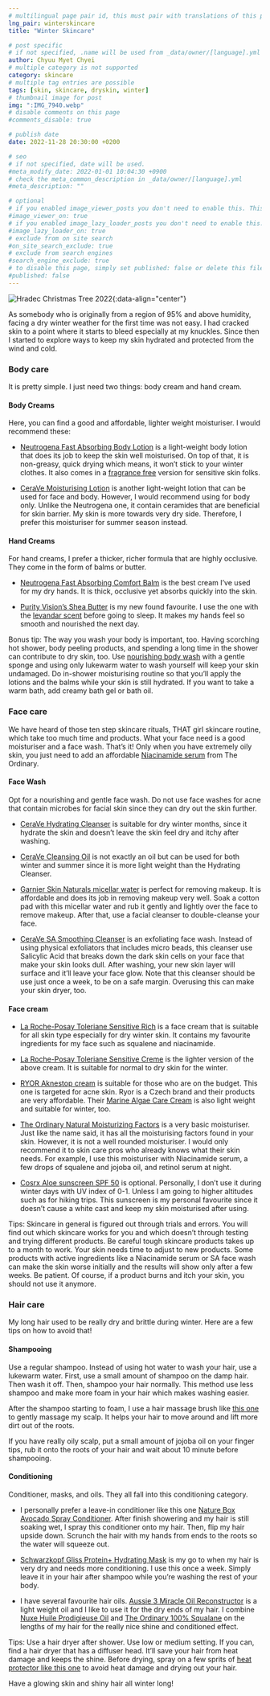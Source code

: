 ```yaml
---
# multilingual page pair id, this must pair with translations of this page. (This name must be unique)
lng_pair: winterskincare
title: "Winter Skincare"

# post specific
# if not specified, .name will be used from _data/owner/[language].yml
author: Chyuu Myet Chyei
# multiple category is not supported
category: skincare
# multiple tag entries are possible
tags: [skin, skincare, dryskin, winter]
# thumbnail image for post
img: ":IMG_7940.webp"
# disable comments on this page
#comments_disable: true

# publish date
date: 2022-11-28 20:30:00 +0200

# seo
# if not specified, date will be used.
#meta_modify_date: 2022-01-01 10:04:30 +0900
# check the meta_common_description in _data/owner/[language].yml
#meta_description: ""

# optional
# if you enabled image_viewer_posts you don't need to enable this. This is only if image_viewer_posts = false
#image_viewer_on: true
# if you enabled image_lazy_loader_posts you don't need to enable this. This is only if image_lazy_loader_posts = false
#image_lazy_loader_on: true
# exclude from on site search
#on_site_search_exclude: true
# exclude from search engines
#search_engine_exclude: true
# to disable this page, simply set published: false or delete this file
#published: false
---
```

<!-- outline-start -->

![Hradec Christmas Tree 2022](:IMG_7940.webp){:data-align="center"}


 
As somebody who is originally from a region of 95% and above humidity, facing a dry winter weather for the first time was not easy.  I had cracked skin to a point where it starts to bleed especially at my knuckles. Since then I started to explore ways to keep my skin hydrated and protected from the wind and cold.

### Body care

It is pretty simple. I just need two things: body cream and hand cream.

#### Body Creams

Here, you can find a good and affordable, lighter weight moisturiser. I would recommend these:

* [Neutrogena Fast Absorbing Body Lotion](https://www.notino.cz/neutrogena/norwegian-formula-deep-moisture-hloubkove-hydratacni-telove-mleko-pro-suchou-pokozku/)  is a light-weight body lotion that does its job to keep the skin well moisturised. On top of that, it is non-greasy, quick drying which means, it won’t stick to your winter clothes. It also comes in a [fragrance free](https://www.notino.cz/neutrogena/norwegian-formula-deep-moisture-hloubkove-hydratacni-telove-mleko-pro-suchou-a-citlivou-pokozku/) version for sensitive skin folks.

* [CeraVe Moisturising Lotion](https://www.notino.cz/cerave/moisturizers-hydratacni-mleko-na-telo-a-oblicej-pro-suchou-az-velmi-suchou-pokozku/) is another  light-weight lotion that can be used for face and body. However, I would recommend using for body only. Unlike the Neutrogena one, it contain ceramides that are beneficial for skin barrier.  My skin is more towards very dry side. Therefore, I prefer this moisturiser for summer season instead.

#### Hand Creams

For hand creams, I prefer a thicker, richer formula that are highly occlusive. They come in the form of balms or butter.

* [Neutrogena Fast Absorbing Comfort Balm](https://www.dm.cz/neutrogena-telovy-balzam-hydratacni-p3574660533576.html) is the best cream I’ve used for my dry hands. It is thick, occlusive yet absorbs quickly into the skin. 

* [Purity Vision’s Shea Butter](https://www.notino.cz/purity-vision/bio-bambucke-maslo/) is my new found favourite. I use the one with the [levandar scent](https://www.notino.cz/purity-vision/bio-maslo-s-levanduli/) before going to sleep. It makes my hands feel so smooth and nourished the next day.

Bonus tip: The way you wash your body is important, too. Having scorching hot shower, body peeling products, and spending a long time in the shower can contribute to dry skin, too. Use [nourishing body wash](https://www.notino.cz/lactovit/lactooil-jemny-sprchovy-gel/) with a gentle sponge and using only lukewarm water to wash yourself will keep your skin undamaged. Do in-shower moisturising routine so that you’ll apply the lotions and the balms while your skin is still hydrated. If you want to take a warm bath, add creamy bath gel or bath oil. 

### Face care

We have heard of those ten step skincare rituals, THAT girl skincare routine, which take too much time and products. What your face need is a good moisturiser and a face wash. That’s it! Only when you have extremely oily skin, you just need to add an affordable [Niacinamide serum](https://www.sephora.cz/p/niacinamide-10-zinc-1---formule-anti-imperfections-P3921091.html) from The Ordinary.

#### Face Wash

Opt for a nourishing and gentle face wash. Do not use face washes for acne that contain microbes for facial skin since they can dry out the skin further. 

* [CeraVe Hydrating Cleanser](https://www.notino.cz/cerave/cleansers-cistici-emulze-s-hydratacnim-ucinkem/) is suitable for dry winter months, since it hydrate the skin and doesn’t leave the skin feel dry and itchy after washing.

* [CeraVe Cleansing Oil](https://www.notino.cz/cerave/cleansers-cistici-olej-s-hydratacnim-ucinkem/) is not exactly an oil but can be used for both winter and summer since it is more light weight than the Hydrating Cleanser. 

* [Garnier Skin Naturals micellar water](https://www.notino.cz/garnier/skin-care-micelarni-voda-pro-citlivou-plet/p-420174/) is perfect for removing makeup. It is affordable and does its job in removing makeup very well. Soak a cotton pad with this micellar water and rub it gently and lightly over the face to remove makeup. After that, use a facial cleanser to double-cleanse your face. 

* [CeraVe SA Smoothing Cleanser](https://www.notino.cz/cerave/sa-cistici-a-zjemnujici-emulze-pro-normalni-a-suchou-pokozku/) is an exfoliating face wash. Instead of using physical exfoliators that includes micro beads, this cleanser use Salicylic Acid that breaks down the dark skin cells on your face that make your skin looks dull. After washing, your new skin layer will surface and it’ll leave your face glow. Note that this cleanser should be use just once a week, to be on a safe margin. Overusing this can make your skin dryer, too.

#### Face cream 

* [La Roche-Posay Toleriane Sensitive Rich](https://www.notino.cz/la-roche-posay/toleriane-sensitive-rich-prebioticky-hydratacni-krem-pro-zmirneni-citlivosti-pleti/) is a face cream that is suitable for all skin type especially for dry winter skin. It contains my favourite ingredients for my face such as squalene and niacinamide. 

* [La Roche-Posay Toleriane Sensitive Creme](https://www.notino.cz/la-roche-posay/toleriane-sensitive-prebioticky-hydratacni-krem-pro-zmirneni-citlivosti-pleti/) is the lighter version of the above cream. It is suitable for normal to dry skin for the winter.

* [RYOR Aknestop cream](https://www.notino.cz/ryor/aknestop-krem-s-fytosfingosinem-pro-problematickou-plet/) is suitable for those who are on the budget. This one is targeted for acne skin. Ryor is a Czech brand and their products are very affordable. Their [Marine Algae Care Cream](https://www.notino.cz/ryor/marine-algae-care-krem-s-kyselinou-hyaluronovou-a-kmenovymi-bunkami/) is also light weight and suitable for winter, too.

* [The Ordinary Natural Moisturizing Factors](https://www.sephora.cz/p/facteurs-naturels-dhydratation-ha---formule-hydratante-P3921107.html) is a very basic moisturiser. Just like the name said, it has all the moisturising factors found in your skin. However, it is not a well rounded moisturiser. I would only recommend it to skin care pros who already knows what their skin needs. For example, I use this moisturiser with Niacinamide serum, a few drops of squalene and jojoba oil, and retinol serum at night. 

* [Cosrx Aloe sunscreen SPF 50](https://www.notino.cz/cosrx/aloe-opalovaci-krem-spf-50/) is optional. Personally, I don’t use it during winter days with UV index of 0-1. Unless I am going to higher altitudes such as for hiking trips. This sunscreen is my personal favourite since it doesn’t cause a white cast and keep my skin moisturised after using.

Tips: Skincare in general is figured out through trials and errors. You will find out which skincare works for you and which doesn’t through testing and trying different products. Be careful tough skincare products takes up to a month to work. Your skin needs time to adjust to new products. Some products with active ingredients like a Niacinamide serum or SA face wash can make the skin worse initially and the results will show only after a few weeks. Be patient. Of course, if a product burns and itch your skin, you should not use it anymore. 

### Hair care

My long hair used to be really dry and brittle during winter.  Here are a few tips on how to avoid that! 

#### Shampooing 

Use a regular shampoo. Instead of using hot water to wash your hair, use a lukewarm water.  First, use a small amount of shampoo on the damp hair. Then wash it off. Then, shampoo your hair normally. This method use less shampoo and make more foam in your hair which makes washing easier. 

After the shampoo starting to foam, I use a hair massage brush like [this one](https://www.notino.cz/lee-stafford/core-pink-masazni-kartac-na-vlasy-a-vlasovou-pokozku/) to gently massage my scalp. It helps your hair to move around and lift more dirt out of the roots. 

If you have really oily scalp, put a small amount of jojoba oil on your finger tips, rub it onto the roots of your hair and wait about 10 minute before shampooing.

#### Conditioning

Conditioner, masks, and oils. They all fall into this conditioning category. 

* I personally prefer a leave-in conditioner like this one [Nature Box Avocado Spray Conditioner](https://www.notino.cz/nature-box/avocado-oil-regeneracni-balzam-pro-poskozene-vlasy/).  After finish showering and my hair is still soaking wet, I spray this conditioner onto my hair. Then, flip my hair upside down. Scrunch the hair with my hands from ends to the roots so the water will squeeze out. 

* [Schwarzkopf Gliss Protein+ Hydrating Mask](https://www.notino.cz/schwarzkopf/gliss-protein-hydratacni-maska-s-kakaovym-maslem/) is my go to when my hair is very dry and needs more conditioning. I use this once a week. Simply leave it in your hair after shampoo while you’re washing the rest of your body.

* I have several favourite hair oils. [Aussie 3 Miracle Oil Reconstructor](https://www.notino.cz/aussie/3-miracle-oil-reconstructor-regeneracni-olej-na-vlasy-ve-spreji/) is a light weight oil and I like to use it for the dry ends of my hair. I combine [Nuxe Huile Prodigieuse Oil](https://www.notino.cz/nuxe/prodigieuse-multifunkcni-suchy-olej-na-oblicej-telo-a-vlasy/) and [The Ordinary 100% Squalane](https://www.sephora.cz/p/100-squalane-derive-de-plantes---hydratant-502422.html) on the lengths of my hair for the really nice shine and conditioned effect.

Tips: Use a hair dryer after shower. Use low or medium setting. If you can, find a hair dryer that has a diffuser head. It’ll save your hair from heat damage and keeps the shine. Before drying, spray on a few sprits of [heat protector like this one](https://www.dm.cz/tresemme-sprej-na-ochranu-vlasu-pred-teplem-keratin-smooth-p8710908694134.html) to avoid heat damage and drying out your hair.

Have a glowing skin and shiny hair all winter long! 
